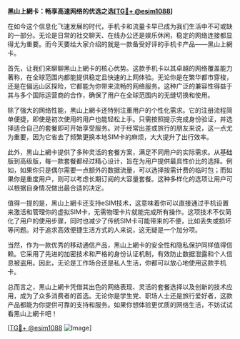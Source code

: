 **黑山上網卡：畅享高速网络的优选之选[[TG💪+ @esim1088](https://t.me/s/esim1088)]**

在如今这个信息化飞速发展的时代，手机卡和流量卡早已成为我们生活中不可或缺的一部分。无论是日常的社交聊天、在线办公还是娱乐休闲，稳定的网络连接都显得尤为重要。而今天要给大家介绍的就是一款备受好评的手机卡产品——黑山上網卡。

首先，让我们来聊聊黑山上網卡的核心优势。这款手机卡以其卓越的网络覆盖能力著称，在全球范围内都能提供稳定且快速的上网体验。无论你是在繁华都市穿梭，还是在偏远山区探险，它都能为你带来流畅的网络服务。这种广泛的兼容性得益于其与多个国际运营商的合作，确保了用户在全球范围内的无缝切换和使用。

除了强大的网络性能，黑山上網卡还特别注重用户的个性化需求。它的注册流程简单便捷，即使是初次使用的用户也能轻松上手。只需按照提示完成身份验证，并选择适合自己的套餐即可开始享受服务。对于经常出差或旅行的朋友来说，这一点尤为重要，因为它省去了频繁更换本地SIM卡的麻烦，大大提升了出行效率。

此外，黑山上網卡提供了多种灵活的套餐方案，满足不同用户的实际需求。从基础版到高级版，每一款套餐都经过精心设计，旨在为用户提供最具性价比的选择。例如，如果你只是偶尔需要一点额外的数据流量，可以选择按需计费的临时包；而如果你是重度用户，则可以考虑长期订阅的大容量套餐。这种多样化的选项让用户可以根据自身情况做出最合适的决定。

值得一提的是，黑山上網卡还支持eSIM技术，这意味着你可以直接通过手机设置来激活和管理你的虚拟SIM卡，无需物理卡片就能完成所有操作。这项技术不仅简化了用户的使用步骤，同时也减少了传统SIM卡可能带来的不便，比如丢失或损坏等问题。对于追求高效便捷生活方式的人来说，这无疑是一个加分项。

当然，作为一款优秀的移动通信产品，黑山上網卡的安全性和隐私保护同样值得信赖。它采用了先进的加密技术和严格的身份认证机制，有效防止数据泄露和个人信息被盗用。因此，无论是工作场合还是私人生活，你都可以放心地使用这款手机卡。

总而言之，黑山上網卡凭借其出色的网络表现、灵活的套餐选择以及创新的技术应用，成为了众多消费者的首选。无论你是学生党、职场人士还是旅行爱好者，这款产品都能为你提供可靠的支持和服务。如果你想体验更优质的网络生活，不妨试试看黑山上網卡吧！

[[TG💪+ @esim1088](https://t.me/s/esim1088) ![Image](https://i.postimg.cc/4NQfJmqS/Snipaste-2025-05-13-00-14-12.png)]